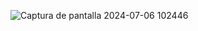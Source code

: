 
![Captura de pantalla 2024-07-06 102446](https://github.com/user-attachments/assets/f01a86d9-243d-466d-8dab-40ee646f3a58)
